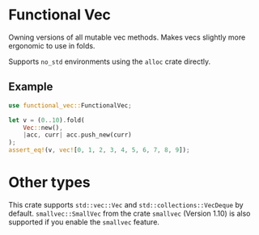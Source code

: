 # Functional Vec

Owning versions of all mutable vec methods. Makes vecs slightly more
ergonomic to use in folds.

Supports `no_std` environments using the `alloc` crate directly.

## Example

```rust
use functional_vec::FunctionalVec;

let v = (0..10).fold(
	Vec::new(),
	|acc, curr| acc.push_new(curr)
);
assert_eq!(v, vec![0, 1, 2, 3, 4, 5, 6, 7, 8, 9]);
```

# Other types

This crate supports `std::vec::Vec` and `std::collections::VecDeque`
by default. `smallvec::SmallVec` from the crate `smallvec` (Version
1.10) is also supported if you enable the `smallvec` feature.
